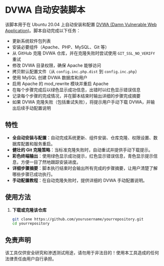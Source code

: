 # DVWA 自动安装脚本

该脚本用于在 Ubuntu 20.04 上自动安装和配置 [DVWA (Damn Vulnerable Web Application)](https://github.com/digininja/DVWA)。脚本自动完成以下任务：

- 更新系统软件包列表  
- 安装必要组件（Apache、PHP、MySQL、Git 等）  
- 从 GitHub 克隆 DVWA 仓库，并在克隆失败时尝试使用 `GIT_SSL_NO_VERIFY` 重试  
- 修改 DVWA 目录权限，确保 Apache 能够访问  
- 拷贝默认配置文件（从 `config.inc.php.dist` 到 `config.inc.php`）  
- 使用 MySQL 创建 DVWA 数据库和用户  
- 启用 Apache 的 mod_rewrite 模块并重启 Apache  
- 在每个步骤完成后以绿色显示成功信息，出错时以红色显示错误信息  
- 记录每个步骤的完成情况，并在脚本结束时输出详细的步骤完成摘要  
- 如果 DVWA 克隆失败（包括重试失败），将提示用户手动下载 DVWA，并输出后续手动配置说明

## 特性

- **全自动安装与配置**：自动完成系统更新、组件安装、仓库克隆、权限设置、数据库配置和服务重启。  
- **健壮的 Git 克隆策略**：当标准克隆失败时，自动重试并提供手动下载提示。  
- **彩色终端输出**：使用绿色显示成功提示，红色显示错误信息，青色显示提示信息，方便一目了然地跟踪安装进度。  
- **详细步骤摘要**：脚本执行结束时会输出所有完成的步骤摘要，让用户清楚了解哪些步骤已成功执行。  
- **手动配置教程**：在自动克隆失败时，提供详细的 DVWA 手动配置说明。

## 使用方法

1. **下载或克隆该仓库**

   ```bash
   git clone https://github.com/yourusername/yourrepository.git
   cd yourrepository
## 免责声明

该工具仅供安全研究和渗透测试用途，请勿用于非法目的！使用本工具造成的任何法律责任由用户自行承担。
